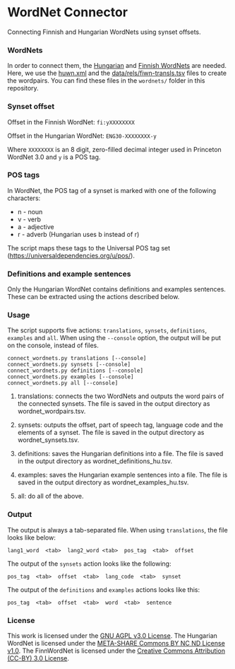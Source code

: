 # WordNet Connector

Connecting Finnish and Hungarian WordNets using synset offsets.

### WordNets

In order to connect them, the [Hungarian](https://github.com/dlt-rilmta/huwn) and [Finnish WordNets](https://www.kielipankki.fi/corpora/finnwordnet/) are needed.
Here, we use the [huwn.xml](https://github.com/dlt-rilmta/huwn/blob/master/huwn.xml) and the [data/rels/fiwn-transls.tsv](https://github.com/frankier/fiwn/blob/master/data/rels/fiwn-transls.tsv) files to create the wordpairs. You can find these files in the `wordnets/` folder in this repository.


### Synset offset

Offset in the Finnish WordNet:
`fi:yXXXXXXXX`

Offset in the Hungarian WordNet:
`ENG30-XXXXXXXX-y`

Where `XXXXXXXX` is an 8 digit, zero-filled decimal integer used in Princeton WordNet 3.0 and `y` is a POS tag.

### POS tags

In WordNet, the POS tag of a synset is marked with one of the following characters:
- n - noun
- v - verb
- a - adjective
- r - adverb (Hungarian uses b instead of r)

The script maps these tags to the Universal POS tag set (https://universaldependencies.org/u/pos/).

### Definitions and example sentences

Only the Hungarian WordNet contains definitions and examples sentences. These can be extracted using the actions described below.

### Usage

The script supports five actions: `translations`, `synsets`, `definitions`, `examples` and `all`.
When using the `--console` option, the output will be put on the console, instead of files.

```
connect_wordnets.py translations [--console]
connect_wordnets.py synsets [--console]
connect_wordnets.py definitions [--console]
connect_wordnets.py examples [--console]
connect_wordnets.py all [--console]
```

1. translations: connects the two WordNets and outputs the word pairs of the connected synsets. The file is saved in the output directory as wordnet_wordpairs.tsv.

2. synsets: outputs the offset, part of speech tag, language code and the elements of a synset. The file is saved in the output directory as wordnet_synsets.tsv.

3. definitions: saves the Hungarian definitions into a file. The file is saved in the output directory as wordnet_definitions_hu.tsv.

4. examples: saves the Hungarian example sentences into a file. The file is saved in the output directory as wordnet_examples_hu.tsv.

5. all: do all of the above.


### Output


The output is always a tab-separated file.
When using `translations`, the file looks like below:

```
lang1_word  <tab>  lang2_word <tab>  pos_tag  <tab>  offset
```

The output of the `synsets` action looks like the following:

```
pos_tag  <tab>  offset  <tab>  lang_code  <tab>  synset
```

The output of the `definitions` and `examples` actions looks like this:

```
pos_tag  <tab>  offset  <tab>  word  <tab>  sentence
```


### License

This work is licensed under the <a href="LICENSE">GNU AGPL v3.0 License</a>.
The Hungarian WordNet is licensed under the [META-SHARE Commons BY NC ND License v1.0](http://www.meta-net.eu/meta-share/meta-share-licenses/META-SHARE%20COMMONS_BYNCND%20v1.0.pdf).
The FinnWordNet is licensed under the [Creative Commons Attribution (CC-BY) 3.0 License](https://creativecommons.org/licenses/by/3.0/).
